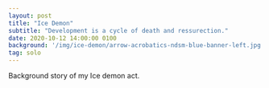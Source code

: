 ```yaml
---
layout: post
title: "Ice Demon"
subtitle: "Development is a cycle of death and ressurection."
date: 2020-10-12 14:00:00 0100
background: '/img/ice-demon/arrow-acrobatics-ndsm-blue-banner-left.jpg'
tag: solo
---
```


Background story of my Ice demon act.
